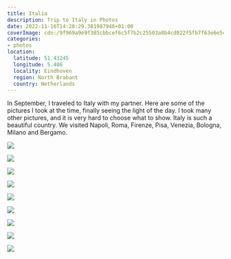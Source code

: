 ```yaml
---
title: Italia
description: Trip to Italy in Photos
date: 2022-11-16T14:28:29.381987946+01:00
coverImage: cdn:/9f969a9e9f385cbbcef6c5f7b2c25503a8b4cd022f5fb7f63e6e5c1e3474460c
categories:
- photos
location:
  latitude: 51.43245
  longitude: 5.486
  locality: Eindhoven
  region: North Brabant
  country: Netherlands
---
```


In September, I traveled to Italy with my partner. Here are some of the pictures I took at the time, finally seeing the light of the day. I took many other pictures, and it is very hard to choose what to show. Italy is such a beautiful country. We visited Napoli, Roma, Firenze, Pisa, Venezia, Bologna, Milano and Bergamo.

<style>
.grid-italie-2022 {
  grid-template-columns: repeat(6, 1fr);
  grid-template-areas:
    "a a a b b b"
    "c c d d e e"
    "f f f f f f"
    "g g h h i i";
}

.grid-italie-2022 > *:nth-child(1) { grid-area: a; }
.grid-italie-2022 > *:nth-child(2) { grid-area: b; }
.grid-italie-2022 > *:nth-child(3) { grid-area: c; }
.grid-italie-2022 > *:nth-child(4) { grid-area: d; }
.grid-italie-2022 > *:nth-child(5) { grid-area: e; }
.grid-italie-2022 > *:nth-child(6) { grid-area: f; }
.grid-italie-2022 > *:nth-child(7) { grid-area: g; }
.grid-italie-2022 > *:nth-child(8) { grid-area: h; }
.grid-italie-2022 > *:nth-child(9) { grid-area: i; }
</style>

<div class="fw grid-italie-2022 fg">

![](cdn:/ece0c9110b225ff12ecf8118466a674a17fc740d13394ef991ece3d97be2c6aa)

![](cdn:/9f969a9e9f385cbbcef6c5f7b2c25503a8b4cd022f5fb7f63e6e5c1e3474460c)

![](cdn:/638a05816f171d5bb0cfd6a3d99d73c2f67e314ad009d5aca83e35c2ad17eb2d)

![](cdn:/7eea4e777e53a52b98f99b13a9318034ebf7d7e012be959884e5b262a2ad8d58)

![](cdn:/31c47486b3c31c948cd6db3ef7f4f484d922a2202f39a1415b6175aaea7ed602)

![](cdn:/f01370c2567a0285aea86f89b0c7300136e4fb01df1b9badf2d025e6f98d0733)

![](cdn:/4f60cb20ed4e9f754e035f0f677713d4a284acf181d8a748988294ab9bfe882f)

![](cdn:/d525fdf790ad117cf5b47664b742e9266117823ae60c20fbaf6b6ab39f86b8e4)

![](cdn:/ee3a9b458f3d0d3f1e66d6d90cce223aa976d3e2ae08cb2d2b097d425f1f46b5)

</div>

